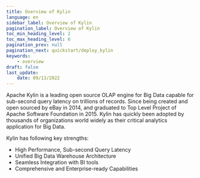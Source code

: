 ```yaml
---
title: Overview of Kylin
language: en
sidebar_label: Overview of Kylin
pagination_label: Overview of Kylin
toc_min_heading_level: 2
toc_max_heading_level: 6
pagination_prev: null
pagination_next: quickstart/deploy_kylin
keywords:
    - overview
draft: false
last_update:
    date: 09/13/2022
---
```


Apache Kylin is a leading open source OLAP engine for Big Data capable for sub-second query latency on trillions of records. Since being created and open sourced by eBay in 2014, and graduated to Top Level Project of Apache Software Foundation in 2015.
Kylin has quickly been adopted by thousands of organizations world widely as their critical analytics application for Big Data.

Kylin has following key strengths:

- High Performance, Sub-second Query Latency
- Unified Big Data Warehouse Architecture
- Seamless Integration with BI tools
- Comprehensive and Enterprise-ready Capabilities
